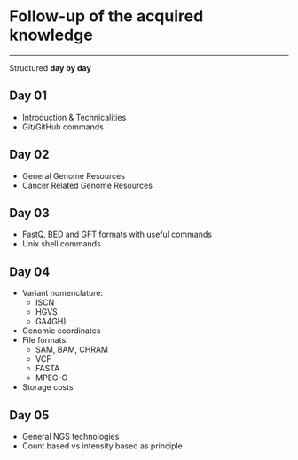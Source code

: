 # Follow-up of the acquired knowledge 

-----

Structured **day by day** 

## Day 01 
- Introduction & Technicalities
- Git/GitHub commands 

## Day 02 
- General Genome Resources
- Cancer Related Genome Resources

## Day 03
- FastQ, BED and GFT formats with useful commands 
- Unix shell commands 

## Day 04
- Variant nomenclature:
  * ISCN
  * HGVS
  * GA4GH)
- Genomic coordinates 
- File formats:
  * SAM, BAM, CHRAM
  * VCF 
  * FASTA
  * MPEG-G
- Storage costs 

## Day 05
- General NGS technologies 
- Count based vs intensity based as principle 
